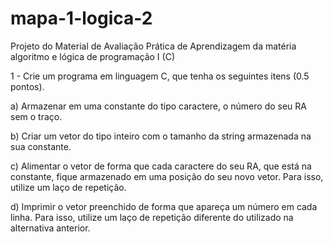 # mapa-1-logica-2
Projeto do Material de Avaliação Prática de Aprendizagem da matéria algoritmo e lógica de programação I (C)

1 - Crie um programa em linguagem C, que tenha os seguintes itens (0.5 pontos).

a) Armazenar em uma constante do tipo caractere, o número do seu RA sem o traço.

b) Criar um vetor do tipo inteiro com o tamanho da string armazenada na sua constante.

c) Alimentar o vetor de forma que cada caractere do seu RA, que está na constante, fique armazenado em uma posição do seu novo vetor. Para isso, utilize um laço de repetição.

d) Imprimir o vetor preenchido de forma que apareça um número em cada linha. Para isso, utilize um laço de repetição diferente do utilizado na alternativa anterior.
